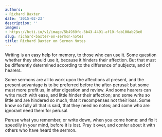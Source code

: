 ```yaml
---
authors:
- Richard Baxter
date: '2015-02-23'
description: ''
images:
- https://hcti.io/v1/image/5b4980fc-5b43-4491-af10-fab100ab23e0
slug: richard-baxter-on-sermon-notes
title: Richard Baxter on Sermon Notes
---
```


Writing is an easy help for memory, to those who can use it. Some question whether they should use it, because it hinders their affection. But that must be differently determined according to the difference of subjects, and of hearers.

Some sermons are all to work upon the affections at present, and the present advantage is to be preferred before the after-perusal: but some must more profit us, in after digestion and review. And some hearers can write much with ease, and little hinder their affection; and some write so little and are hindered so much, that it recompenses not their loss. Some know so fully all that is said, that they need no notes; and some who are ignorant need them for perusal.

Peruse what you remember, or write down, when you come home: and fix it speedily in your mind, before it is lost. Pray it over, and confer about it with others who have heard the sermon.